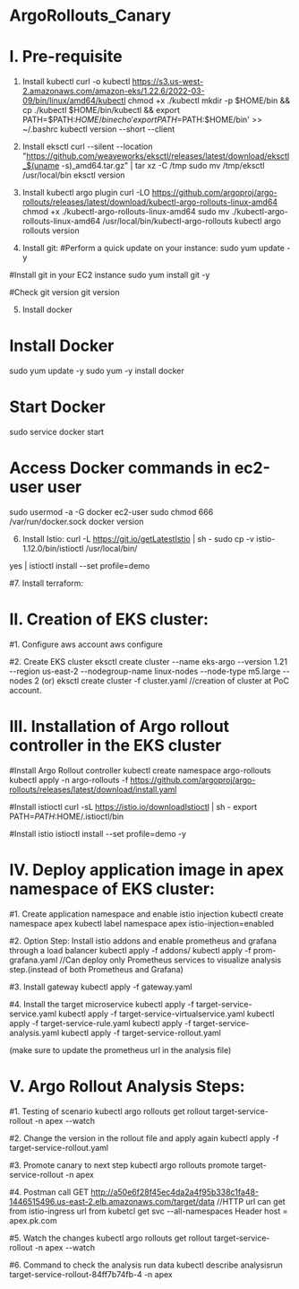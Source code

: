 # ArgoRollouts_Canary
I. Pre-requisite
=================
1. Install kubectl
curl -o kubectl https://s3.us-west-2.amazonaws.com/amazon-eks/1.22.6/2022-03-09/bin/linux/amd64/kubectl
chmod +x ./kubectl
mkdir -p $HOME/bin && cp ./kubectl $HOME/bin/kubectl && export PATH=$PATH:$HOME/bin
echo 'export PATH=$PATH:$HOME/bin' >> ~/.bashrc
kubectl version --short --client

2. Install eksctl
curl --silent --location "https://github.com/weaveworks/eksctl/releases/latest/download/eksctl_$(uname -s)_amd64.tar.gz" | tar xz -C /tmp
sudo mv /tmp/eksctl /usr/local/bin
eksctl version


3. Install kubectl argo plugin
curl -LO https://github.com/argoproj/argo-rollouts/releases/latest/download/kubectl-argo-rollouts-linux-amd64
chmod +x ./kubectl-argo-rollouts-linux-amd64
sudo mv ./kubectl-argo-rollouts-linux-amd64 /usr/local/bin/kubectl-argo-rollouts
kubectl argo rollouts version

4. Install git:
#Perform a quick update on your instance:
sudo yum update -y

#Install git in your EC2 instance
sudo yum install git -y

#Check git version
git version

5. Install docker
# Install Docker
sudo yum update -y
sudo yum -y install docker

# Start Docker
sudo service docker start

# Access Docker commands in ec2-user user
sudo usermod -a -G docker ec2-user
sudo chmod 666 /var/run/docker.sock
docker version

6. Install Istio:
curl -L https://git.io/getLatestIstio | sh -
sudo cp -v istio-1.12.0/bin/istioctl /usr/local/bin/

yes | istioctl install --set profile=demo


#7. Install terraform:


II. Creation of EKS cluster:
============================
#1. Configure aws account 
aws configure

#2. Create EKS cluster
eksctl create cluster --name eks-argo --version 1.21 --region us-east-2 --nodegroup-name linux-nodes --node-type m5.large --nodes 2
(or)
eksctl create cluster -f cluster.yaml //creation of cluster at PoC account.

III. Installation of Argo rollout controller in the EKS cluster
===============================================================
#Install Argo Rollout controller
kubectl create namespace argo-rollouts
kubectl apply -n argo-rollouts -f https://github.com/argoproj/argo-rollouts/releases/latest/download/install.yaml

#Install istioctl
curl -sL https://istio.io/downloadIstioctl | sh -
export PATH=$PATH:$HOME/.istioctl/bin

#Install istio
istioctl install --set profile=demo -y

IV. Deploy application image in apex namespace of EKS cluster:
==============================================================
#1. Create application namespace and enable istio injection
kubectl create namespace apex
kubectl label namespace apex istio-injection=enabled

#2. Option Step: Install istio addons and enable prometheus and grafana through a load balancer
kubectl apply -f addons/
kubectl apply -f prom-grafana.yaml //Can deploy only Prometheus services to visualize analysis step.(instead of both Prometheus and Grafana)

#3. Install gateway
kubectl apply -f gateway.yaml

#4. Install the target microservice
kubectl apply -f target-service-service.yaml
kubectl apply -f target-service-virtualservice.yaml
kubectl apply -f target-service-rule.yaml
kubectl apply -f target-service-analysis.yaml
kubectl apply -f target-service-rollout.yaml

(make sure to update the prometheus url in the analysis file)

V. Argo Rollout Analysis Steps:
===============================
#1. Testing of scenario
kubectl argo rollouts get rollout target-service-rollout -n apex --watch

#2. Change the version in the rollout file and apply again
kubectl apply -f target-service-rollout.yaml

#3. Promote canary to next step
kubectl argo rollouts promote target-service-rollout -n apex

#4. Postman call
GET http://a50e6f28f45ec4da2a4f95b338c1fa48-1446515496.us-east-2.elb.amazonaws.com/target/data //HTTP url can get from istio-ingress url from kubetcl get svc --all-namespaces
Header host = apex.pk.com

#5. Watch the changes
kubectl argo rollouts get rollout target-service-rollout -n apex --watch

#6. Command to check the analysis run data
kubectl describe analysisrun target-service-rollout-84ff7b74fb-4 -n apex
